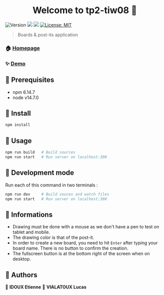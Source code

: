 <h1 align="center">Welcome to tp2-tiw08 👋</h1>
<p>
  <img alt="Version" src="https://img.shields.io/badge/version-1.0.0-blue.svg?cacheSeconds=2592000" />
  <img src="https://img.shields.io/badge/npm-6.14.7-blue.svg" />
  <img src="https://img.shields.io/badge/node-v14.7.0-blue.svg" />
  <a href="#" target="_blank">
    <img alt="License: MIT" src="https://img.shields.io/badge/License-MIT-yellow.svg" />
  </a>
</p>


> Boards & post-its application

### 🏠 [Homepage](https://forge.univ-lyon1.fr/p1600354/tp2-tiw08#readme)

### ✨ [Demo](https://idoux-vialatoux.herokuapp.com/#/board/0)

## :pencil: Prerequisites

- npm 6.14.7
- node v14.7.0

## :construction_worker: Install

```sh
npm install
```

## :rocket: Usage

```sh
npm run build   # Build sources
npm run start   # Run server on localhost:300
```

## :wrench: ​Development mode

Run each of this command in two terminals :
```sh
npm run dev     # Build souces and watch files
npm run start   # Run server on localhost:300
```

## :loudspeaker: Informations

* Drawing must be done with a mouse as we don't have a pen to test on tablet and mobile.
* The drawing color is that of the post-it.
* In order to create a new board, you need to hit `Enter` after typing your board name. There is no button to confirm the creation.
* The fullscreen button is at the bottom right of the screen when on desktop.

## :speech_balloon: Authors

👤 **IDOUX Etienne**
👤 **VIALATOUX Lucas**